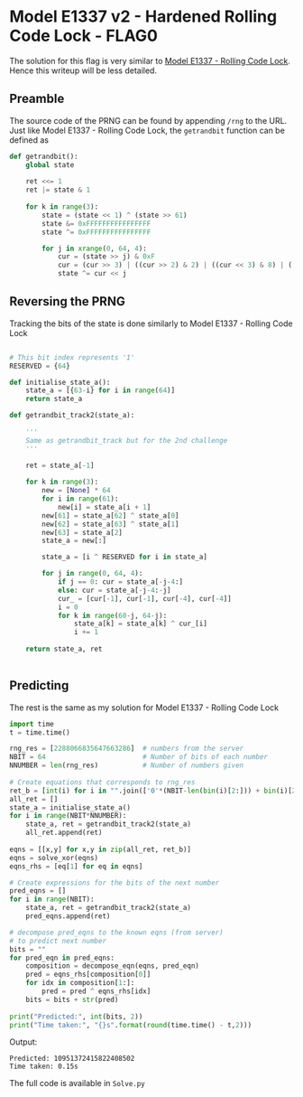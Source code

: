 # Model E1337 v2 - Hardened Rolling Code Lock - FLAG0

The solution for this flag is very similar to [Model E1337 - Rolling Code Lock](https://github.com/JuliaPoo/Hacker101-CTF/blob/master/Model%20E1337%20-%20Rolling%20Code%20Lock/README.md). Hence this writeup will be less detailed.

## Preamble

The source code of the PRNG can be found by appending ```/rng``` to the URL.
Just like Model E1337 - Rolling Code Lock, the ```getrandbit``` function can be defined as

```python
def getrandbit():
    global state
    
    ret <<= 1
    ret |= state & 1
    
    for k in range(3):
        state = (state << 1) ^ (state >> 61)
        state &= 0xFFFFFFFFFFFFFFFF
        state ^= 0xFFFFFFFFFFFFFFFF

        for j in xrange(0, 64, 4):
            cur = (state >> j) & 0xF
            cur = (cur >> 3) | ((cur >> 2) & 2) | ((cur << 3) & 8) | ((cur << 2) & 4)
            state ^= cur << j
```

## Reversing the PRNG

Tracking the bits of the state is done similarly to Model E1337 - Rolling Code Lock

```python

# This bit index represents '1'
RESERVED = {64}

def initialise_state_a():
    state_a = [{63-i} for i in range(64)]
    return state_a

def getrandbit_track2(state_a):
    
    '''
    Same as getrandbit_track but for the 2nd challenge
    '''
    
    ret = state_a[-1]

    for k in range(3):
        new = [None] * 64
        for i in range(61):
            new[i] = state_a[i + 1]
        new[61] = state_a[62] ^ state_a[0]
        new[62] = state_a[63] ^ state_a[1]
        new[63] = state_a[2]
        state_a = new[:]

        state_a = [i ^ RESERVED for i in state_a]

        for j in range(0, 64, 4):
            if j == 0: cur = state_a[-j-4:]
            else: cur = state_a[-j-4:-j]
            cur_ = [cur[-1], cur[-1], cur[-4], cur[-4]]
            i = 0
            for k in range(60-j, 64-j):
                state_a[k] = state_a[k] ^ cur_[i]
                i += 1
    
    return state_a, ret
    
```

## Predicting

The rest is the same as my solution for Model E1337 - Rolling Code Lock

```python
import time
t = time.time()

rng_res = [2288066835647663286]  # numbers from the server
NBIT = 64                        # Number of bits of each number
NNUMBER = len(rng_res)           # Number of numbers given
    
# Create equations that corresponds to rng_res
ret_b = [int(i) for i in "".join(['0'*(NBIT-len(bin(i)[2:])) + bin(i)[2:] for i in rng_res])]
all_ret = []
state_a = initialise_state_a()
for i in range(NBIT*NNUMBER):
    state_a, ret = getrandbit_track2(state_a)
    all_ret.append(ret)
    
eqns = [[x,y] for x,y in zip(all_ret, ret_b)]
eqns = solve_xor(eqns)
eqns_rhs = [eq[1] for eq in eqns]

# Create expressions for the bits of the next number
pred_eqns = []
for i in range(NBIT):
    state_a, ret = getrandbit_track2(state_a)
    pred_eqns.append(ret)

# decompose pred_eqns to the known eqns (from server)
# to predict next number
bits = ""
for pred_eqn in pred_eqns:
    composition = decompose_eqn(eqns, pred_eqn)
    pred = eqns_rhs[composition[0]]
    for idx in composition[1:]:
        pred = pred ^ eqns_rhs[idx]
    bits = bits + str(pred)
    
print("Predicted:", int(bits, 2))
print("Time taken:", "{}s".format(round(time.time() - t,2)))
```

Output:
```
Predicted: 10951372415822408502
Time taken: 0.15s
```

The full code is available in ```Solve.py```
